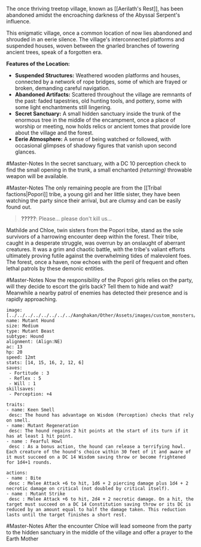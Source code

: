 The once thriving treetop village, known as [[Aerilath's Rest]], has been abandoned amidst the encroaching darkness of the Abyssal Serpent's influence.

This enigmatic village, once a common location of now lies abandoned and shrouded in an eerie silence. The village's interconnected platforms and suspended houses, woven between the gnarled branches of towering ancient trees, speak of a forgotten era.

**Features of the Location:**

- **Suspended Structures:** Weathered wooden platforms and houses, connected by a network of rope bridges, some of which are frayed or broken, demanding careful navigation.
- **Abandoned Artifacts:** Scattered throughout the village are remnants of the past: faded tapestries, old hunting tools, and pottery, some with some light enchantments still lingering.
- **Secret Sanctuary:** A small hidden sanctuary inside the trunk of the enormous tree in the middle of the encampment, once a place of worship or meeting, now holds relics or ancient tomes that provide lore about the village and the forest.
- **Eerie Atmosphere:** A sense of being watched or followed, with occasional glimpses of shadowy figures that vanish upon second glances.

#Master-Notes  In the secret sanctuary, with a DC 10 perception check to find the small opening in the trunk, a small enchanted _(returning)_ throwable weapon will be available.

#Master-Notes The only remaining people are from the [[Tribal factions|Popori]] tribe, a young girl and her little sister, they have been watching the party since their arrival, but are clumsy and can be easily found out.

> **?????**: Please... please don't kill us...

Mathilde and Chloe, twin sisters from the Popori tribe, stand as the sole survivors of a harrowing encounter deep within the forest. Their tribe, caught in a desperate struggle, was overrun by an onslaught of aberrant creatures. It was a grim and chaotic battle, with the tribe's valiant efforts ultimately proving futile against the overwhelming tides of malevolent foes. The forest, once a haven, now echoes with the peril of frequent and often lethal patrols by these demonic entities.

#Master-Notes Now the responsibility of the Popori girls relies on the party, will they decide to escort the girls back? Tell them to hide and wait? Meanwhile a nearby patrol of enemies has detected their presence and is rapidly approaching.

 ``` statblock
image: [../../../../../../../../Aanghakan/Other/Assets/images/custom_monsters/mutant_hound.png]
name: Mutant Hound
size: Medium
type: Mutant Beast
subtype: Hound
alignment: (Align:NE)
ac: 13
hp: 20
speed: 12mt
stats: [14, 15, 16, 2, 12, 6]
saves:
  - Fortitude : 3
  - Reflex : 5
  - Will : 1
skillsaves:
  - Perception: +4

traits:
- name: Keen Smell
  desc: The hound has advantage on Wisdom (Perception) checks that rely on smell.
- name: Mutant Regeneration
  desc: The hound regains 2 hit points at the start of its turn if it has at least 1 hit point.
- name : Fearful Howl
  desc : As a bonus action, the hound can release a terrifying howl. Each creature of the hound's choice within 30 feet of it and aware of it must succeed on a DC 14 Wisdom saving throw or become frightened for 1d4+1 rounds.

actions:
- name : Bite
  desc : Melee Attack +6 to hit, 1d6 + 2 piercing damage plus 1d4 + 2 necrotic damage on critical (not doubled by critical itself).
- name : Mutant Strike
  desc : Melee Attack +6 to hit, 2d4 + 2 necrotic damage. On a hit, the target must succeed on a DC 14 Constitution saving throw or its DC is reduced by an amount equal to half the damage taken. This reduction lasts until the target finishes a short rest.
```

#Master-Notes After the encounter Chloe will lead someone from the party to the hidden sanctuary in the middle of the village and offer a prayer to the Earth Mother